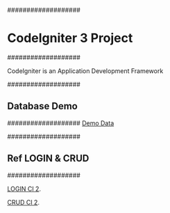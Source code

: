 ###################
# CodeIgniter 3 Project
###################

CodeIgniter is an Application Development Framework

###################
## Database Demo
###################
[Demo Data](http://pastebin.com/vxi55jYh)

###################
## Ref LOGIN & CRUD
###################

[LOGIN CI 2](https://github.com/kpkt/ci_login).

[CRUD CI 2](https://github.com/kpkt/ci_crud).
